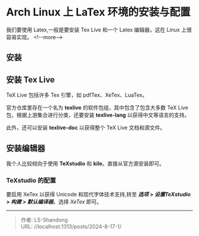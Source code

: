 # Arch Linux 上 LaTex 环境的安装与配置

我们要使用 Latex,一般是要安装 Tex Live 和一个 Latex 编辑器，这在 Linux 上很容易实现。
&lt;!--more--&gt;

## 安装

## 安装 Tex Live

TeX Live 包括许多 Tex 引擎，如 pdfTex、XeTex、LuaTex。

官方仓库里存在一个名为 **texlive** 的软件包组，其中包含了包含大多数 TeX Live 包，根据上游集合进行分类，还要安装 **texlive-lang** 以获得中文等语言的支持。

此外，还可以安装 **texlive-doc** 以获得整个 TeX Live 文档和源文件。

## 安装编辑器

我个人比较倾向于使用 **TeXstudio** 和 **kile**。直接从官方源安装即可。

### TeXstudio 的配置

要启用 XeTex 以获得 Unicode 和现代字体技术支持,转至 ***选项 &gt; 设置TeXstudio &gt; 构建 &gt; 默认编译器***。选择 *XeTex* 即可。


---

> 作者: LS-Shandong  
> URL: //localhost:1313/posts/2024-8-17-1/  

